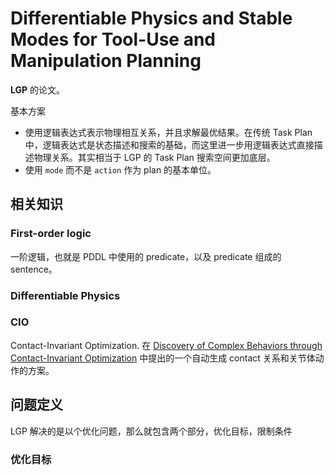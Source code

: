 # Differentiable Physics and Stable Modes for Tool-Use and Manipulation Planning
**LGP** 的论文。

基本方案
- 使用逻辑表达式表示物理相互关系，并且求解最优结果。在传统 Task Plan 中，逻辑表达式是状态描述和搜索的基础，而这里进一步用逻辑表达式直接描述物理关系。其实相当于 LGP 的 Task Plan 搜索空间更加底层。
- 使用 `mode` 而不是 `action` 作为 plan 的基本单位。

## 相关知识
### First-order logic
一阶逻辑，也就是 PDDL 中使用的 predicate，以及 predicate 组成的 sentence。

### Differentiable Physics

### CIO
Contact-Invariant Optimization. 在 [Discovery of Complex Behaviors through Contact-Invariant Optimization](./2012%20Discovery%20of%20Complex%20Behaviors%20through%20Contact-Invariant%20Optimization.md) 中提出的一个自动生成 contact 关系和关节体动作的方案。

## 问题定义
LGP 解决的是以个优化问题，那么就包含两个部分，优化目标，限制条件

### 优化目标

